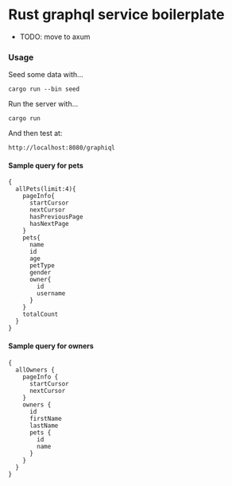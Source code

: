 # Rust graphql service boilerplate

* TODO: move to axum

### Usage

Seed some data with...
```
cargo run --bin seed
```

Run the server with...
```
cargo run
```

And then test at:
```
http://localhost:8080/graphiql
```

#### Sample query for pets
```
{
  allPets(limit:4){
    pageInfo{
      startCursor
      nextCursor
      hasPreviousPage
      hasNextPage
    }
    pets{
      name
      id
      age
      petType
      gender
      owner{
        id
        username
      }
    }
    totalCount
  }
}
```

#### Sample query for owners
```
{
  allOwners {
    pageInfo {
      startCursor
      nextCursor
    }
    owners {
      id
      firstName
      lastName
      pets {
        id
        name
      }
    }
  }
}
```

